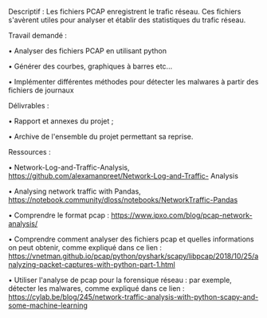 Descriptif :
Les fichiers PCAP enregistrent le trafic réseau. Ces fichiers s'avèrent utiles pour analyser et établir des
statistiques du trafic réseau.

Travail demandé :

• Analyser des fichiers PCAP en utilisant python

• Générer des courbes, graphiques à barres etc...

• Implémenter différentes méthodes pour détecter les malwares à partir des fichiers de journaux

Délivrables :

• Rapport et annexes du projet ;

• Archive de l'ensemble du projet permettant sa reprise.

Ressources :

• Network-Log-and-Traffic-Analysis, https://github.com/alexamanpreet/Network-Log-and-Traffic-
Analysis

• Analysing network traffic with Pandas,
https://notebook.community/dloss/notebooks/NetworkTraffic-Pandas

• Comprendre le format pcap : https://www.ipxo.com/blog/pcap-network-analysis/

• Comprendre comment analyser des fichiers pcap et quelles informations on peut obtenir, comme expliqué dans ce lien : https://vnetman.github.io/pcap/python/pyshark/scapy/libpcap/2018/10/25/analyzing-packet-captures-with-python-part-1.html

• Utiliser l'analyse de pcap pour la forensique réseau : par exemple, détecter les malwares, comme expliqué dans ce lien : https://cylab.be/blog/245/network-traffic-analysis-with-python-scapy-and-some-machine-learning
